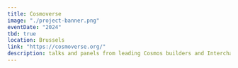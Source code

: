 ```yaml
---
title: Cosmoverse
image: "./project-banner.png"
eventDate: "2024"
tbd: true
location: Brussels
link: "https://cosmoverse.org/"
description: talks and panels from leading Cosmos builders and Interchain entrepreneurs
---
```

